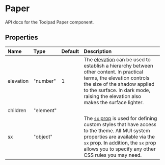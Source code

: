 <!-- This file has been auto-generated using `yarn docs:build:api`. -->

# Paper

<p class="description">API docs for the Toolpad Paper component.</p>

## Properties

| Name                                     | Type                                     | Default                             | Description                                                                                                                                                                                                                                                                                   |
| :--------------------------------------- | :--------------------------------------- | :---------------------------------- | :-------------------------------------------------------------------------------------------------------------------------------------------------------------------------------------------------------------------------------------------------------------------------------------------- |
| <span class="prop-name">elevation</span> | <span class="prop-type">"number"</span>  | <span class="prop-default">1</span> | The [elevation](https://mui.com/material-ui/react-paper/#elevation) can be used to establish a hierarchy between other content. In practical terms, the elevation controls the size of the shadow applied to the surface. In dark mode, raising the elevation also makes the surface lighter. |
| <span class="prop-name">children</span>  | <span class="prop-type">"element"</span> |                                     |                                                                                                                                                                                                                                                                                               |
| <span class="prop-name">sx</span>        | <span class="prop-type">"object"</span>  |                                     | The [`sx` prop](https://mui.com/system/getting-started/the-sx-prop/) is used for defining custom styles that have access to the theme. All MUI system properties are available via the `sx` prop. In addition, the `sx` prop allows you to specify any other CSS rules you may need.          |
